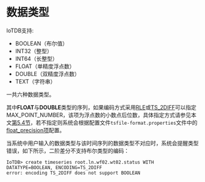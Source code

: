 # 数据类型

IoTDB支持:
* BOOLEAN（布尔值）
* INT32（整型）
* INT64（长整型）
* FLOAT（单精度浮点数）
* DOUBLE（双精度浮点数）
* TEXT（字符串）

一共六种数据类型。

其中**FLOAT**与**DOUBLE**类型的序列，如果编码方式采用[RLE](/zh/document/V0.9.x/UserGuide/2-Concept/3-Encoding.html)或[TS_2DIFF](/zh/document/V0.9.x/UserGuide/2-Concept/3-Encoding.html)可以指定MAX_POINT_NUMBER，该项为浮点数的小数点后位数，具体指定方式请参见本文[第5.4节](/zh/document/V0.9.x/UserGuide/5-Operation%20Manual/4-SQL%20Reference.html)，若不指定则系统会根据配置文件`tsfile-format.properties`文件中的[float_precision项](/zh/document/V0.9.x/UserGuide/3-Server/4-Config%20Manual.html)配置。

当系统中用户输入的数据类型与该时间序列的数据类型不对应时，系统会提醒类型错误，如下所示，二阶差分不支持布尔类型的编码：

```
IoTDB> create timeseries root.ln.wf02.wt02.status WITH DATATYPE=BOOLEAN, ENCODING=TS_2DIFF
error: encoding TS_2DIFF does not support BOOLEAN
```
